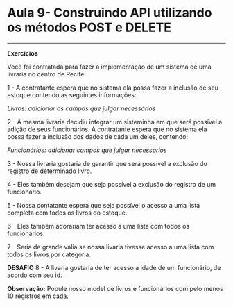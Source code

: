 # Aula 9- Construindo API utilizando os métodos POST e DELETE
____________

__**Exercícios**__

Você foi contratada para fazer a implementação de um sistema de uma livraria no centro de Recife. 

1 - A contratante espera que no sistema ela possa fazer a inclusão de seu estoque contendo as seguintes informações: 

*Livros: adicionar os campos que julgar necessários*

2 - A mesma livraria decidiu integrar um sisteminha em que será possível a adição de seus funcionários. A contratante espera que no sistema ela possa fazer a inclusão dos dados de cada um deles, contendo:

*Funcionários: adicionar campos que julgar necessários*

3 - Nossa livraria gostaria de garantir que será possível a exclusão do registro de determinado livro.

4 - Eles também desejam que seja possível a exclusão do registro de um funcionário. 

5 - Nossa contatante espera que seja possível o acesso a uma lista completa com todos os livros do estoque.

6 - Eles também adorariam ter acesso a uma lista com todos os funcionários.

7 - Seria de grande valia se nossa livaria tivesse acesso a uma lista com todos os livros por categoria. 


**DESAFIO**
8 - A livaria gostaria de ter acesso a idade de um funcionário, de acordo com seu id.

**Observação:** Popule nosso model de livros e funcionários com pelo menos 10 registros em cada.
